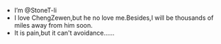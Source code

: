 -  I’m  @StoneT-li
-  I love ChengZewen,but he no love me.Besides,I will be thousands of miles away from him soon.
-  It is pain,but it can't avoidance……
